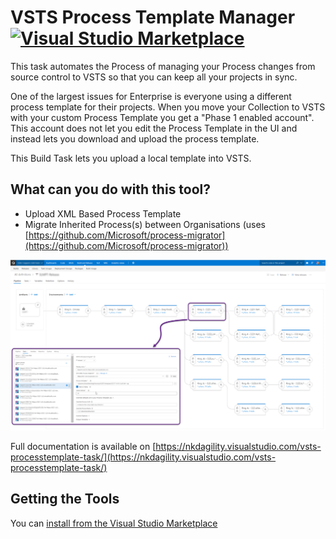 # VSTS Process Template Manager [![Visual Studio Marketplace](https://vsmarketplacebadge.apphb.com/version-short/nkdagility.processtemplate.svg)](https://marketplace.visualstudio.com/items?itemName=nkdagility.processtemplate)

This task automates the Process of managing your Process changes from source control to VSTS so that you can keep all your projects in sync. 

One of the largest issues for Enterprise is everyone using a different process template for their projects. When you move your Collection to VSTS with your custom Process Template you get a "Phase 1 enabled account". This account does not let you edit the Process Template in the UI and instead lets you download and upload the process template.

This Build Task lets you upload a local template into VSTS.


## What can you do with this tool?

- Upload XML Based Process Template
- Migrate Inherited Process(s) between Organisations (uses [https://github.com/Microsoft/process-migrator](https://github.com/Microsoft/process-migrator))

![Screenshot of Process Template Uploader](/images/screenshot-01.png)

Full documentation is available on [https://nkdagility.visualstudio.com/vsts-processtemplate-task/](https://nkdagility.visualstudio.com/vsts-processtemplate-task/)

## Getting the Tools

 You can [install from the Visual Studio Marketplace](https://marketplace.visualstudio.com/items?itemName=nkdagility.processtemplate) 





